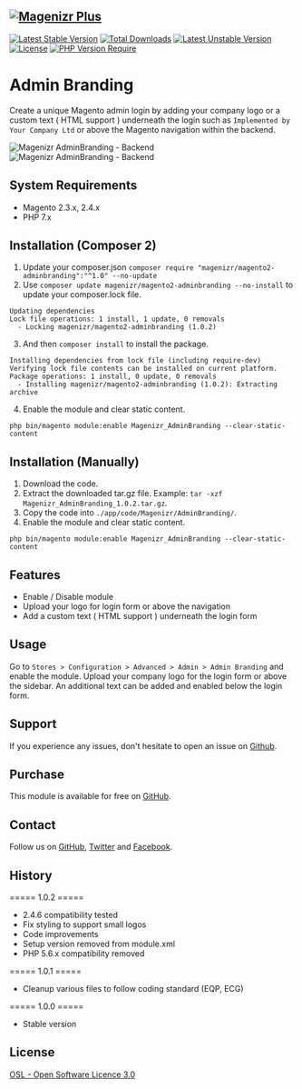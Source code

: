 [![Magenizr Plus](https://images2.imgbox.com/11/6b/yVOOloaA_o.gif)](https://account.magenizr.com)
---

[![Latest Stable Version](http://poser.pugx.org/magenizr/magento2-adminbranding/v)](https://packagist.org/packages/magenizr/magento2-adminbranding) [![Total Downloads](http://poser.pugx.org/magenizr/magento2-adminbranding/downloads)](https://packagist.org/packages/magenizr/magento2-adminbranding) [![Latest Unstable Version](http://poser.pugx.org/magenizr/magento2-adminbranding/v/unstable)](https://packagist.org/packages/magenizr/magento2-adminbranding) [![License](http://poser.pugx.org/magenizr/magento2-adminbranding/license)](https://packagist.org/packages/magenizr/magento2-adminbranding) [![PHP Version Require](http://poser.pugx.org/magenizr/magento2-adminbranding/require/php)](https://packagist.org/packages/magenizr/magento2-adminbranding)

# Admin Branding
Create a unique Magento admin login by adding your company logo or a custom text ( HTML support ) underneath the login such as `Implemented by Your Company Ltd` or above the Magento navigation within the backend.

![Magenizr AdminBranding - Backend](https://images2.imgbox.com/0c/ef/BZK91Nqb_o.png)
![Magenizr AdminBranding - Backend](https://images2.imgbox.com/e6/5c/5lgJi5va_o.png)

## System Requirements
- Magento 2.3.x, 2.4.x
- PHP 7.x

## Installation (Composer 2)

1. Update your composer.json `composer require "magenizr/magento2-adminbranding":"^1.0" --no-update`
2. Use `composer update magenizr/magento2-adminbranding --no-install` to update your composer.lock file.

```
Updating dependencies
Lock file operations: 1 install, 1 update, 0 removals
  - Locking magenizr/magento2-adminbranding (1.0.2)
```

3. And then `composer install` to install the package.

```
Installing dependencies from lock file (including require-dev)
Verifying lock file contents can be installed on current platform.
Package operations: 1 install, 0 update, 0 removals
  - Installing magenizr/magento2-adminbranding (1.0.2): Extracting archive
```

4. Enable the module and clear static content.

```
php bin/magento module:enable Magenizr_AdminBranding --clear-static-content
```

## Installation (Manually)
1. Download the code.
2. Extract the downloaded tar.gz file. Example: `tar -xzf Magenizr_AdminBranding_1.0.2.tar.gz`.
3. Copy the code into `./app/code/Magenizr/AdminBranding/`.
4. Enable the module and clear static content.

```
php bin/magento module:enable Magenizr_AdminBranding --clear-static-content
```

## Features
* Enable / Disable module
* Upload your logo for login form or above the navigation
* Add a custom text ( HTML support ) underneath the login form

## Usage
Go to `Stores > Configuration > Advanced > Admin > Admin Branding` and enable the module. Upload your company logo for the login form or above the sidebar. An additional text can be added and enabled below the login form.

## Support
If you experience any issues, don't hesitate to open an issue on [Github](https://github.com/magenizr/Magenizr_AdminBranding/issues).

## Purchase
This module is available for free on [GitHub](https://github.com/magenizr).

## Contact
Follow us on [GitHub](https://github.com/magenizr), [Twitter](https://twitter.com/magenizr) and [Facebook](https://www.facebook.com/magenizr).

## History
===== 1.0.2 =====
* 2.4.6 compatibility tested
* Fix styling to support small logos
* Code improvements
* Setup version removed from module.xml
* PHP 5.6.x compatibility removed

===== 1.0.1 =====
* Cleanup various files to follow coding standard (EQP, ECG)

===== 1.0.0 =====
* Stable version

## License
[OSL - Open Software Licence 3.0](https://opensource.org/licenses/osl-3.0.php)
